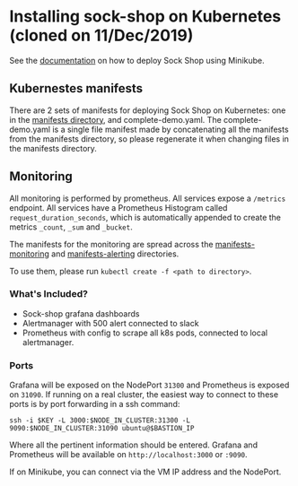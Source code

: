 # Installing sock-shop on Kubernetes (cloned on 11/Dec/2019)

See the [documentation](https://microservices-demo.github.io/deployment/kubernetes-minikube.html) on how to deploy Sock Shop using Minikube.

## Kubernestes manifests

There are 2 sets of manifests for deploying Sock Shop on Kubernetes: one in the [manifests directory](manifests/), and complete-demo.yaml. The complete-demo.yaml is a single file manifest
made by concatenating all the manifests from the manifests directory, so please regenerate it when changing files in the manifests directory.

## Monitoring

All monitoring is performed by prometheus. All services expose a `/metrics` endpoint. All services have a Prometheus Histogram called `request_duration_seconds`, which is automatically appended to create the metrics `_count`, `_sum` and `_bucket`.

The manifests for the monitoring are spread across the [manifests-monitoring](./manifests-monitoring) and [manifests-alerting](./manifests-alerting/) directories.

To use them, please run `kubectl create -f <path to directory>`.

### What's Included?

* Sock-shop grafana dashboards
* Alertmanager with 500 alert connected to slack
* Prometheus with config to scrape all k8s pods, connected to local alertmanager.

### Ports

Grafana will be exposed on the NodePort `31300` and Prometheus is exposed on `31090`. If running on a real cluster, the easiest way to connect to these ports is by port forwarding in a ssh command:
```
ssh -i $KEY -L 3000:$NODE_IN_CLUSTER:31300 -L 9090:$NODE_IN_CLUSTER:31090 ubuntu@$BASTION_IP
```
Where all the pertinent information should be entered. Grafana and Prometheus will be available on `http://localhost:3000` or `:9090`.

If on Minikube, you can connect via the VM IP address and the NodePort.
